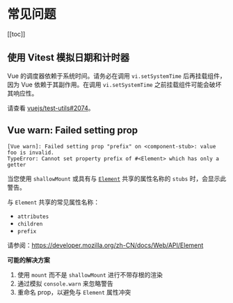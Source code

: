 # 常见问题

[[toc]]

## 使用 Vitest 模拟日期和计时器

Vue 的调度器依赖于系统时间。请务必在调用 `vi.setSystemTime` 后再挂载组件，因为 Vue 依赖于其副作用。在调用 `vi.setSystemTime` 之前挂载组件可能会破坏其响应性。

请查看 [vuejs/test-utils#2074](https://github.com/vuejs/test-utils/issues/2074)。

## Vue warn: Failed setting prop

```
[Vue warn]: Failed setting prop "prefix" on <component-stub>: value foo is invalid.
TypeError: Cannot set property prefix of #<Element> which has only a getter
```

当您使用 `shallowMount` 或具有与 [`Element`](https://developer.mozilla.org/en-US/docs/Web/API/Element) 共享的属性名称的 `stubs` 时，会显示此警告。

与 `Element` 共享的常见属性名称：
* `attributes`
* `children`
* `prefix`

请参阅：https://developer.mozilla.org/zh-CN/docs/Web/API/Element

**可能的解决方案**

1. 使用 `mount` 而不是 `shallowMount` 进行不带存根的渲染
2. 通过模拟 `console.warn` 来忽略警告
3. 重命名 prop，以避免与 `Element` 属性冲突
